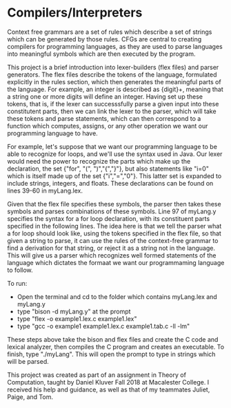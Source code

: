 # Compilers/Interpreters

Context free grammars are a set of rules which describe a set of strings which can be generated by those rules. CFGs are central to creating compilers for programming languages, as they are used to parse languages into meaningful symbols which are then executed by the program. 

This project is a brief introduction into lexer-builders (flex files) and parser generators. The flex files describe the tokens of the language, formulated explicitly in the rules section, which then generates the meaningful parts of the language. For example, an integer is described as {digit}+, meaning that a string one or more digits will define an integer. Having set up these tokens, that is, if the lexer can successsfully parse a given input into these constitutent parts, then we can link the lexer to the parser, which will take these tokens and parse statements, which can then correspond to a function which computes, assigns, or any other operation we want our programming language to have. 

For example, let's suppose that we want our programming language to be able to recognize for loops, and we'll use the syntax used in Java. Our lexer would need the power to recognize the parts which make up the declaration, the set {"for", "(", ")","{","}"}, but also statements like "i=0" which is itself made up of the set {"i","=","0"}. This latter set is expanded to include strings, integers, and floats. These declarations can be found on lines 39-60 in myLang.lex.

Given that the flex file specifies these symbols, the parser then takes these symbols and parses combinations of these symbols. Line 97 of myLang.y specifies the syntax for a for loop declaration, with its constituent parts specified in the following lines. The idea here is that we tell the parser what a for loop should look like, using the tokens specified in the flex file, so that given a string to parse, it can use the rules of the context-free grammar to find a derivation for that string, or reject it as a string not in the language. This will give us a parser which recognizes well formed statements of the language which dictates the formaat we want our programmaming language to follow. 

To run:
- Open the terminal and cd to the folder which contains myLang.lex and myLang.y
- type "bison -d myLang.y" at the prompt
- type "flex -o example1.lex.c example1.lex" 
- type "gcc -o example1 example1.lex.c example1.tab.c -ll -lm"

These steps above take the bison and flex files and create the C code and lexical analyzer, then compiles the C program and creates an executable. To finish, type "./myLang". This will open the prompt to type in strings which will be parsed. 







This project was created as part of an assignment in Theory of Computation, taught by Daniel Kluver Fall 2018 at Macalester College. I received his help and guidance, as well as that of my teammates Juliet, Paige, and Tom. 


